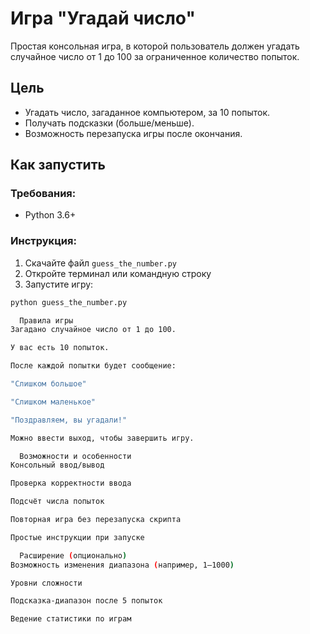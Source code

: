 # Игра "Угадай число"

Простая консольная игра, в которой пользователь должен угадать случайное число от 1 до 100 за ограниченное количество попыток.

## Цель
- Угадать число, загаданное компьютером, за 10 попыток.
- Получать подсказки (больше/меньше).
- Возможность перезапуска игры после окончания.

## Как запустить

### Требования:
- Python 3.6+

### Инструкция:
1. Скачайте файл `guess_the_number.py`
2. Откройте терминал или командную строку
3. Запустите игру:

```bash
python guess_the_number.py

  Правила игры
Загадано случайное число от 1 до 100.

У вас есть 10 попыток.

После каждой попытки будет сообщение:

"Слишком большое"

"Слишком маленькое"

"Поздравляем, вы угадали!"

Можно ввести выход, чтобы завершить игру.

  Возможности и особенности
Консольный ввод/вывод

Проверка корректности ввода

Подсчёт числа попыток

Повторная игра без перезапуска скрипта

Простые инструкции при запуске

  Расширение (опционально)
Возможность изменения диапазона (например, 1–1000)

Уровни сложности

Подсказка-диапазон после 5 попыток

Ведение статистики по играм
